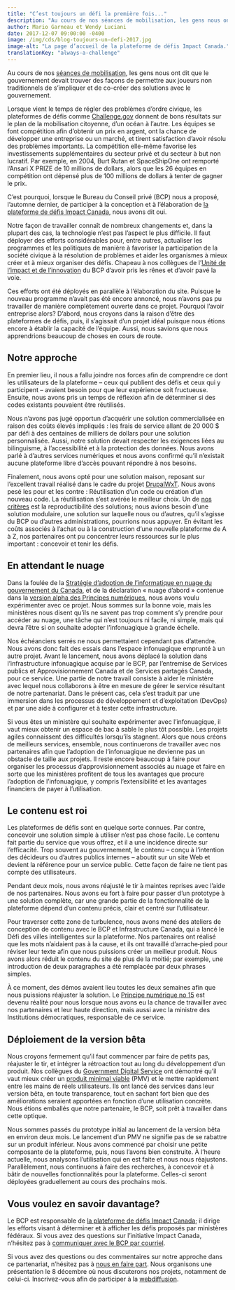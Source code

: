 ```yaml
---
title: "C’est toujours un défi la première fois..."
description: "Au cours de nos séances de mobilisation, les gens nous ont dit que le gouvernement devait trouver des façons de permettre aux joueurs non traditionnels de s’impliquer et de co-créer des solutions avec le gouvernement."
author: Mario Garneau et Wendy Luciani
date: 2017-12-07 09:00:00 -0400
image: /img/cds/blog-toujours-un-defi-2017.jpg
image-alt: "La page d’accueil de la plateforme de défis Impact Canada."
translationKey: "always-a-challenge"
---
```

Au cours de nos [séances de mobilisation](/commencement-de-la-conversation/rapport-complet/), les gens nous ont dit que le gouvernement devait trouver des façons de permettre aux joueurs non traditionnels de s’impliquer et de co-créer des solutions avec le gouvernement.

Lorsque vient le temps de régler des problèmes d’ordre civique, les plateformes de défis comme [Challenge.gov](https://www.challenge.gov/list/) donnent de bons résultats sur le plan de la mobilisation citoyenne, d’un océan à l’autre. Les équipes se font compétition afin d’obtenir un prix en argent, ont la chance de développer une entreprise ou un marché, et tirent satisfaction d’avoir résolu des problèmes importants. La compétition elle-même favorise les investissements supplémentaires du secteur privé et du secteur à but non lucratif. Par exemple, en 2004, Burt Rutan et SpaceShipOne ont remporté l’Ansari X PRIZE de 10 millions de dollars, alors que les 26 équipes en compétition ont dépensé plus de 100 millions de dollars à tenter de gagner le prix.

C’est pourquoi, lorsque le Bureau du Conseil privé (BCP) nous a proposé, l’automne dernier, de participer à la conception et à l’élaboration de [la plateforme de défis Impact Canada](https://impact.canada.ca/fr), nous avons dit oui. 

Notre façon de travailler connaît de nombreux changements et, dans la plupart des cas, la technologie n’est pas l’aspect le plus difficile. Il faut déployer des efforts considérables pour, entre autres, actualiser les programmes et les politiques de manière à favoriser la participation de la société civique à la résolution de problèmes et aider les organismes à mieux créer et à mieux organiser des défis. Chapeau à nos collègues de l’[Unité de l’impact et de l’innovation](https://www.canada.ca/fr/centre-innovation.html) du BCP d’avoir pris les rênes et d’avoir pavé la voie. 

Ces efforts ont été déployés en parallèle à l’élaboration du site. Puisque le nouveau programme n’avait pas été encore annoncé, nous n’avons pas pu travailler de manière complètement ouverte dans ce projet. Pourquoi l’avoir entreprise alors? D’abord, nous croyons dans la raison d’être des plateformes de défis, puis, il s’agissait d’un projet idéal puisque nous étions encore à établir la capacité de l’équipe. Aussi, nous savions que nous apprendrions beaucoup de choses en cours de route. 

## Notre approche

En premier lieu, il nous a fallu joindre nos forces afin de comprendre ce dont les utilisateurs de la plateforme – ceux qui publient des défis et ceux qui y participent – avaient besoin pour que leur expérience soit fructueuse. Ensuite, nous avons pris un temps de réflexion afin de déterminer si des codes existants pouvaient être réutilisés. 

Nous n’avons pas jugé opportun d’acquérir une solution commercialisée en raison des coûts élevés impliqués&nbsp;: les frais de service allant de 20&nbsp;000&nbsp;$ par défi à des centaines de milliers de dollars pour une solution personnalisée. Aussi, notre solution devait respecter les exigences liées au bilinguisme, à l’accessibilité et à la protection des données. Nous avons parlé à d’autres services numériques et nous avons confirmé qu’il n’existait aucune plateforme libre d’accès pouvant répondre à nos besoins. 

Finalement, nous avons opté pour une solution maison, reposant sur l’excellent travail réalisé dans le cadre du projet [DrupalWxT](https://github.com/drupalwxt/wxt). Nous avons pesé les pour et les contre&nbsp;: Réutilisation d’un code ou création d’un nouveau code. La réutilisation s’est avérée le meilleur choix. Un de [nos critères](/2017/08/24/choisir-nos-projets/) est la reproductibilité des solutions; nous avions besoin d’une solution modulaire, une solution sur laquelle nous ou d’autres, qu’il s’agisse du BCP ou d’autres administrations, pourrions nous appuyer. En évitant les coûts associés à l’achat ou à la construction d’une nouvelle plateforme de A à Z, nos partenaires ont pu concentrer leurs ressources sur le plus important&nbsp;: concevoir et tenir les défis. 

## En attendant le nuage 

Dans la foulée de la [Stratégie d’adoption de l’informatique en nuage du gouvernement du Canada](https://www.canada.ca/fr/secretariat-conseil-tresor/services/technologie-information/informatique-nuage/strategie-adoption-information-nuage-gouvernement-canada.html), et de la déclaration «&nbsp;nuage d’abord&nbsp;» contenue dans la [version alpha des Principes numériques](http://ouvert.canada.ca/fr/blogue/principes-numeriques), nous avons voulu expérimenter avec ce projet. Nous sommes sur la bonne voie, mais les ministères nous disent qu’ils ne savent pas trop comment s’y prendre pour accéder au nuage, une tâche qui n’est toujours ni facile, ni simple, mais qui devra l’être si on souhaite adopter l’infonuagique à grande échelle. 

Nos échéanciers serrés ne nous permettaient cependant pas d’attendre. Nous avons donc fait des essais dans l’espace infonuagique emprunté à un autre projet. Avant le lancement, nous avons déplacé la solution dans l’infrastructure infonuagique acquise par le BCP, par l’entremise de Services publics et Approvisionnement Canada et de Services partagés Canada, pour ce service. Une partie de notre travail consiste à aider le ministère avec lequel nous collaborons à être en mesure de gérer le service résultant de notre partenariat. Dans le présent cas, cela s’est traduit par une immersion dans les processus de développement et d’exploitation (DevOps) et par une aide à configurer et à tester cette infrastructure. 

Si vous êtes un ministère qui souhaite expérimenter avec l’infonuagique, il vaut mieux obtenir un espace de bac à sable le plus tôt possible. Les projets agiles connaissent des difficultés lorsqu’ils stagnent. Alors que nous créons de meilleurs services, ensemble, nous continuerons de travailler avec nos partenaires afin que l’adoption de l’infonuagique ne devienne pas un obstacle de taille aux projets. Il reste encore beaucoup à faire pour organiser les processus d’approvisionnement associés au nuage et faire en sorte que les ministères profitent de tous les avantages que procure l’adoption de l’infonuagique, y compris l’extensibilité et les avantages financiers de payer à l’utilisation. 


## Le contenu est roi 

Les plateformes de défis sont en quelque sorte connues. Par contre, concevoir une solution simple à utiliser n’est pas chose facile. Le contenu fait partie du service que vous offrez, et il a une incidence directe sur l’efficacité. Trop souvent au gouvernement, le contenu – conçu à l’intention des décideurs ou d’autres publics internes – aboutit sur un site Web et devient la référence pour un service public. Cette façon de faire ne tient pas compte des utilisateurs. 

Pendant deux mois, nous avons réajusté le tir à maintes reprises avec l’aide de nos partenaires. Nous avons eu fort à faire pour passer d’un prototype à une solution complète, car une grande partie de la fonctionnalité de la plateforme dépend d’un contenu précis, clair et centré sur l’utilisateur. 

Pour traverser cette zone de turbulence, nous avons mené des ateliers de conception de contenu avec le BCP et Infrastructure Canada, qui a lancé le Défi des villes intelligentes sur la plateforme. Nos partenaires ont réalisé que les mots n’aidaient pas à la cause, et ils ont travaillé d’arrache‑pied pour réviser leur texte afin que nous puissions créer un meilleur produit. Nous avons alors réduit le contenu du site de plus de la moitié; par exemple, une introduction de deux paragraphes a été remplacée par deux phrases simples. 


À ce moment, des démos avaient lieu toutes les deux semaines afin que nous puissions réajuster la solution. Le [Principe numérique no 15](http://ouvert.canada.ca/fr/blogue/principes-numeriques) est devenu réalité pour nous lorsque nous avons eu la chance de travailler avec nos partenaires et leur haute direction, mais aussi avec la ministre des Institutions démocratiques, responsable de ce service.  

## Déploiement de la version bêta

Nous croyons fermement qu’il faut commencer par faire de petits pas, réajuster le tir, et intégrer la rétroaction tout au long du développement d’un produit. Nos collègues du [Government Digital Service](https://gds.blog.gov.uk/) ont démontré qu’il vaut mieux créer un [produit minimal viable](https://fr.wikipedia.org/wiki/Produit_minimum_viable) (PMV) et le mettre rapidement entre les mains de réels utilisateurs. Ils ont lancé des services dans leur version bêta, en toute transparence, tout en sachant fort bien que des améliorations seraient apportées en fonction d’une utilisation concrète. Nous étions emballés que notre partenaire, le BCP, soit prêt à travailler dans cette optique.  

Nous sommes passés du prototype initial au lancement de la version bêta en environ deux mois. Le lancement d’un PMV ne signifie pas de se rabattre sur un produit inférieur. Nous avons commencé par choisir une petite composante de la plateforme, puis, nous l’avons bien construite. À l’heure actuelle, nous analysons l’utilisation qui en est faite et nous nous réajustons. Parallèlement, nous continuons à faire des recherches, à concevoir et à bâtir de nouvelles fonctionnalités pour la plateforme. Celles-ci seront déployées graduellement au cours des prochains mois. 

## Vous voulez en savoir davantage?

Le BCP est responsable de [la plateforme de défis Impact Canada](https://impact.canada.ca/fr); il dirige les efforts visant à déterminer et à afficher les défis proposés par ministères fédéraux. Si vous avez des questions sur l’initiative Impact Canada, n’hésitez pas à [communiquer avec le BCP par courriel](mailto:iiu-uii@pco-bcp.gc.ca). 

Si vous avez des questions ou des commentaires sur notre approche dans ce partenariat, n’hésitez pas à [nous en faire part](/contactez-nous/). Nous organisons une présentation le 8 décembre où nous discuterons nos projets, notamment de celui-ci. Inscrivez-vous afin de participer à la [webdiffusion](https://www.eventbrite.ca/e/cds-show-and-tell-webcast-presentation-du-snc-web-diffusion-tickets-40847158952).
